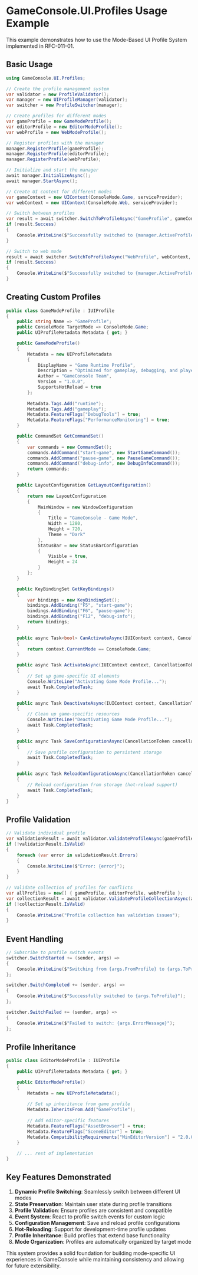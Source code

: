 # GameConsole.UI.Profiles Usage Example

This example demonstrates how to use the Mode-Based UI Profile System implemented in RFC-011-01.

## Basic Usage

```csharp
using GameConsole.UI.Profiles;

// Create the profile management system
var validator = new ProfileValidator();
var manager = new UIProfileManager(validator);
var switcher = new ProfileSwitcher(manager);

// Create profiles for different modes
var gameProfile = new GameModeProfile();
var editorProfile = new EditorModeProfile();
var webProfile = new WebModeProfile();

// Register profiles with the manager
manager.RegisterProfile(gameProfile);
manager.RegisterProfile(editorProfile);
manager.RegisterProfile(webProfile);

// Initialize and start the manager
await manager.InitializeAsync();
await manager.StartAsync();

// Create UI context for different modes
var gameContext = new UIContext(ConsoleMode.Game, serviceProvider);
var webContext = new UIContext(ConsoleMode.Web, serviceProvider);

// Switch between profiles
var result = await switcher.SwitchToProfileAsync("GameProfile", gameContext, preserveState: true);
if (result.Success)
{
    Console.WriteLine($"Successfully switched to {manager.ActiveProfile?.Name}");
}

// Switch to web mode
result = await switcher.SwitchToProfileAsync("WebProfile", webContext, preserveState: true);
if (result.Success)
{
    Console.WriteLine($"Successfully switched to {manager.ActiveProfile?.Name}");
}
```

## Creating Custom Profiles

```csharp
public class GameModeProfile : IUIProfile
{
    public string Name => "GameProfile";
    public ConsoleMode TargetMode => ConsoleMode.Game;
    public UIProfileMetadata Metadata { get; }

    public GameModeProfile()
    {
        Metadata = new UIProfileMetadata
        {
            DisplayName = "Game Runtime Profile",
            Description = "Optimized for gameplay, debugging, and player interaction",
            Author = "GameConsole Team",
            Version = "1.0.0",
            SupportsHotReload = true
        };
        
        Metadata.Tags.Add("runtime");
        Metadata.Tags.Add("gameplay");
        Metadata.FeatureFlags["DebugTools"] = true;
        Metadata.FeatureFlags["PerformanceMonitoring"] = true;
    }

    public CommandSet GetCommandSet()
    {
        var commands = new CommandSet();
        commands.AddCommand("start-game", new StartGameCommand());
        commands.AddCommand("pause-game", new PauseGameCommand());
        commands.AddCommand("debug-info", new DebugInfoCommand());
        return commands;
    }

    public LayoutConfiguration GetLayoutConfiguration()
    {
        return new LayoutConfiguration
        {
            MainWindow = new WindowConfiguration
            {
                Title = "GameConsole - Game Mode",
                Width = 1280,
                Height = 720,
                Theme = "Dark"
            },
            StatusBar = new StatusBarConfiguration
            {
                Visible = true,
                Height = 24
            }
        };
    }

    public KeyBindingSet GetKeyBindings()
    {
        var bindings = new KeyBindingSet();
        bindings.AddBinding("F5", "start-game");
        bindings.AddBinding("F6", "pause-game");
        bindings.AddBinding("F12", "debug-info");
        return bindings;
    }

    public async Task<bool> CanActivateAsync(IUIContext context, CancellationToken cancellationToken = default)
    {
        return context.CurrentMode == ConsoleMode.Game;
    }

    public async Task ActivateAsync(IUIContext context, CancellationToken cancellationToken = default)
    {
        // Set up game-specific UI elements
        Console.WriteLine("Activating Game Mode Profile...");
        await Task.CompletedTask;
    }

    public async Task DeactivateAsync(IUIContext context, CancellationToken cancellationToken = default)
    {
        // Clean up game-specific resources
        Console.WriteLine("Deactivating Game Mode Profile...");
        await Task.CompletedTask;
    }

    public async Task SaveConfigurationAsync(CancellationToken cancellationToken = default)
    {
        // Save profile configuration to persistent storage
        await Task.CompletedTask;
    }

    public async Task ReloadConfigurationAsync(CancellationToken cancellationToken = default)
    {
        // Reload configuration from storage (hot-reload support)
        await Task.CompletedTask;
    }
}
```

## Profile Validation

```csharp
// Validate individual profile
var validationResult = await validator.ValidateProfileAsync(gameProfile, gameContext);
if (!validationResult.IsValid)
{
    foreach (var error in validationResult.Errors)
    {
        Console.WriteLine($"Error: {error}");
    }
}

// Validate collection of profiles for conflicts
var allProfiles = new[] { gameProfile, editorProfile, webProfile };
var collectionResult = await validator.ValidateProfileCollectionAsync(allProfiles);
if (!collectionResult.IsValid)
{
    Console.WriteLine("Profile collection has validation issues");
}
```

## Event Handling

```csharp
// Subscribe to profile switch events
switcher.SwitchStarted += (sender, args) =>
{
    Console.WriteLine($"Switching from {args.FromProfile} to {args.ToProfile}");
};

switcher.SwitchCompleted += (sender, args) =>
{
    Console.WriteLine($"Successfully switched to {args.ToProfile}");
};

switcher.SwitchFailed += (sender, args) =>
{
    Console.WriteLine($"Failed to switch: {args.ErrorMessage}");
};
```

## Profile Inheritance

```csharp
public class EditorModeProfile : IUIProfile
{
    public UIProfileMetadata Metadata { get; }

    public EditorModeProfile()
    {
        Metadata = new UIProfileMetadata();
        
        // Set up inheritance from game profile
        Metadata.InheritsFrom.Add("GameProfile");
        
        // Add editor-specific features
        Metadata.FeatureFlags["AssetBrowser"] = true;
        Metadata.FeatureFlags["SceneEditor"] = true;
        Metadata.CompatibilityRequirements["MinEditorVersion"] = "2.0.0";
    }
    
    // ... rest of implementation
}
```

## Key Features Demonstrated

1. **Dynamic Profile Switching**: Seamlessly switch between different UI modes
2. **State Preservation**: Maintain user state during profile transitions
3. **Profile Validation**: Ensure profiles are consistent and compatible
4. **Event System**: React to profile switch events for custom logic
5. **Configuration Management**: Save and reload profile configurations
6. **Hot-Reloading**: Support for development-time profile updates
7. **Profile Inheritance**: Build profiles that extend base functionality
8. **Mode Organization**: Profiles are automatically organized by target mode

This system provides a solid foundation for building mode-specific UI experiences in GameConsole while maintaining consistency and allowing for future extensibility.